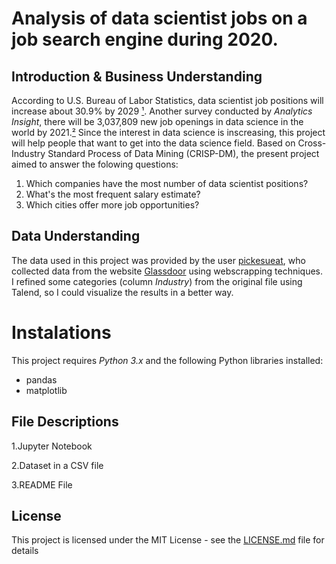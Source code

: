 # Analysis of data scientist jobs on a job search engine during 2020.

## Introduction & Business Understanding
According to U.S. Bureau of Labor Statistics, data scientist job positions will increase about 30.9% by 2029 [¹](https://www.bls.gov/emp/tables/fastest-growing-occupations.htm). Another survey conducted by _Analytics Insight_, there will be 3,037,809 new job openings in data science in the world by 2021.[²](https://www.analyticsinsight.net/analytics-insight-predicts-3-million-job-openings-in-data-science-in-2021/)
Since the interest in data science is inscreasing, this project will help people that want to get into the data science field. Based on Cross-Industry Standard Process of Data Mining (CRISP-DM), the present project aimed to answer the folowing questions:

1.   Which companies have the most number of data scientist positions?
2.   What's the most frequent salary estimate?
3.   Which cities offer more job opportunities?



## Data Understanding
The  data used in this project was provided by the user [pickesueat](https://github.com/picklesueat/data_jobs_data), who collected data from the website [Glassdoor](wwww.glassdoor.com) using webscrapping techniques. I refined some categories (column _Industry_) from the original file using Talend, so I could visualize the results in a better way.


# Instalations 

This project requires *Python 3.x* and the following Python libraries installed:

- pandas
- matplotlib


## File Descriptions
1.Jupyter Notebook 

2.Dataset in a CSV file

3.README File



## License

This project is licensed under the MIT License - see the [LICENSE.md](LICENSE.md) file for details




